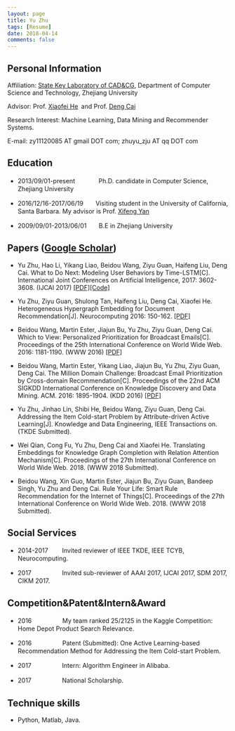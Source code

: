 ```yaml
---
layout: page
title: Yu Zhu
tags: [Resume]
date: 2018-04-14
comments: false
---
```

## Personal Information

Affiliation: <a href="http://www.cad.zju.edu.cn/">State Key Laboratory of CAD&CG</a>, Department of Computer Science and Technology, Zhejiang University  
  
Advisor: Prof. <a href="http://www.cad.zju.edu.cn/home/xiaofeihe/">Xiaofei He</a> and Prof. <a href="http://www.cad.zju.edu.cn/home/dengcai/">Deng Cai</a>  
  
Research Interest: Machine Learning, Data Mining and Recommender Systems.  
  
E-mail: zy11120085 AT gmail DOT com; zhuyu_zju AT qq DOT com
  
  
## Education

* 2013/09/01-present　　　&nbsp;&nbsp;&nbsp;Ph.D. candidate in Computer Science, Zhejiang University  

* 2016/12/16-2017/06/19　　Visiting student in the University of California, Santa Barbara. My advisor is Prof. <a href="http://www.cs.ucsb.edu/~xyan/">Xifeng Yan</a>  

* 2009/09/01-2013/06/01　　B.E in Zhejiang University  
  
  
## Papers (<a href="https://scholar.google.com.hk/citations?user=L5UkUFMAAAAJ&hl=en">Google Scholar</a>)

* Yu Zhu, Hao Li, Yikang Liao, Beidou Wang, Ziyu Guan, Haifeng Liu, Deng Cai. What to Do Next: Modeling User Behaviors by Time-LSTM[C]. International Joint Conferences on Artificial Intelligence, 2017: 3602-3608. (IJCAI 2017) <a href="https://docs.google.com/viewer?a=v&pid=sites&srcid=ZGVmYXVsdGRvbWFpbnx6anV6aHV5dXxneDozYmZhZjVhMzY3NDkyZDIw">[PDF]</a><a href="https://github.com/DarryO/time_lstm">[Code]</a>  

* Yu Zhu, Ziyu Guan, Shulong Tan, Haifeng Liu, Deng Cai, Xiaofei He. Heterogeneous Hypergraph Embedding for Document Recommendation[J]. Neurocomputing 2016: 150-162. <a href="https://docs.google.com/viewer?a=v&pid=sites&srcid=ZGVmYXVsdGRvbWFpbnx6anV6aHV5dXxneDo3OTFiYTBjNDFkZDFjNmI0">[PDF]</a>  

* Beidou Wang, Martin Ester, Jiajun Bu, Yu Zhu, Ziyu Guan, Deng Cai. Which to View: Personalized Prioritization for Broadcast Emails[C]. Proceedings of the 25th International Conference on World Wide Web. 2016: 1181-1190. (WWW 2016) <a href="https://docs.google.com/viewer?a=v&pid=sites&srcid=ZGVmYXVsdGRvbWFpbnx6anV6aHV5dXxneDo2ZmM3OTM4MThiNTQ0YTgx">[PDF]</a>  

* Beidou Wang, Martin Ester, Yikang Liao, Jiajun Bu, Yu Zhu, Ziyu Guan, Deng Cai. The Million Domain Challenge: Broadcast Email Prioritization by Cross-domain Recommendation[C]. Proceedings of the 22nd ACM SIGKDD International Conference on Knowledge Discovery and Data Mining. ACM. 2016: 1895-1904. (KDD 2016) <a href="https://docs.google.com/viewer?a=v&pid=sites&srcid=ZGVmYXVsdGRvbWFpbnx6anV6aHV5dXxneDo1YzdlMzVhODVkNzRhYjc1">[PDF]</a>  

* Yu Zhu, Jinhao Lin, Shibi He, Beidou Wang, Ziyu Guan, Deng Cai. Addressing the Item Cold-start Problem by Attribute-driven Active Learning[J]. Knowledge and Data Engineering, IEEE Transactions on. (TKDE Submitted).  

* Wei Qian, Cong Fu, Yu Zhu, Deng Cai and Xiaofei He. Translating Embeddings for Knowledge Graph Completion with Relation Attention Mechanism[C]. Proceedings of the 27th International Conference on World Wide Web. 2018. (WWW 2018 Submitted).  
  
* Beidou Wang, Xin Guo, Martin Ester, Jiajun Bu, Ziyu Guan, Bandeep Singh, Yu Zhu and Deng Cai. Rule Your Life: Smart Rule Recommendation for the Internet of Things[C]. Proceedings of the 27th International Conference on World Wide Web. 2018. (WWW 2018 Submitted).  
  
  
## Social Services
  
* 2014-2017　　&nbsp;Invited reviewer of IEEE TKDE, IEEE TCYB, Neurocomputing.  
  
* 2017　　　　　Invited sub-reviewer of AAAI 2017, IJCAI 2017, SDM 2017, CIKM 2017.  
  
## Competition&Patent&Intern&Award
  
* 2016　　　　　My team ranked 25/2125 in the Kaggle Competition: Home Depot Product Search Relevance.  
  
* 2016　　　　　Patent (Submitted): One Active Learning-based Recommendation Method for Addressing the Item Cold-start Problem.  
  
* 2017　　　　　Intern: Algorithm Engineer in Alibaba.  
  
* 2017　　　　　National Scholarship.  
  
  
## Technique skills
  
* Python, Matlab, Java.
